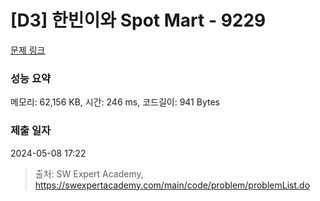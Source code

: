 # [D3] 한빈이와 Spot Mart - 9229 

[문제 링크](https://swexpertacademy.com/main/code/problem/problemDetail.do?contestProbId=AW8Wj7cqbY0DFAXN) 

### 성능 요약

메모리: 62,156 KB, 시간: 246 ms, 코드길이: 941 Bytes

### 제출 일자

2024-05-08 17:22



> 출처: SW Expert Academy, https://swexpertacademy.com/main/code/problem/problemList.do